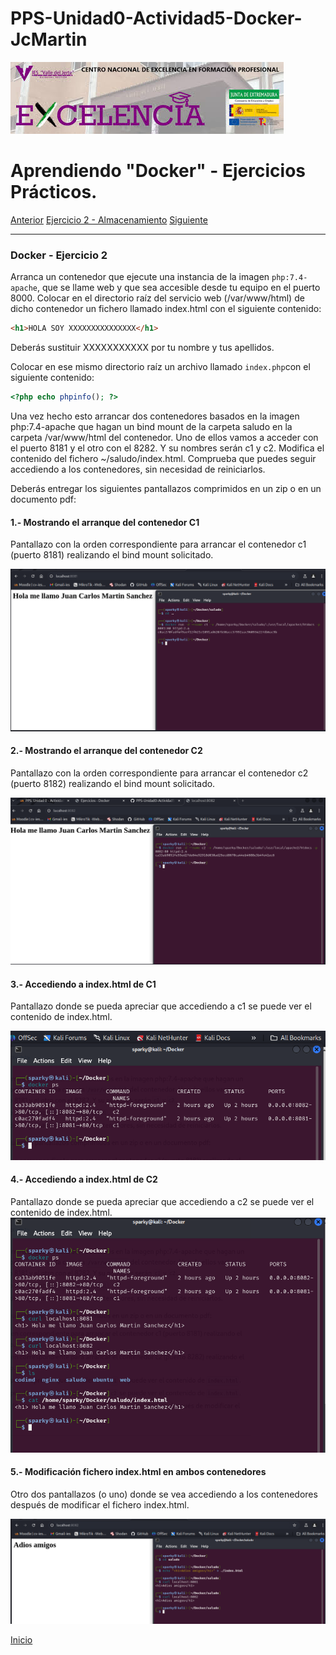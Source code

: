 # PPS-Unidad0-Actividad5-Docker-JcMartin

![logotipo IES Valle del Jerte](../imagenes/excelencia.jpeg)

Aprendiendo "Docker" - Ejercicios Prácticos.
======

[Anterior](./Ejercicio1.md)
[Ejercicio 2 - Almacenamiento](#Docker---Ejercicio-2)
[Siguiente](./Ejercicio3.md)


--- 


### Docker - Ejercicio 2

Arranca un contenedor que ejecute una instancia de la imagen ```php:7.4-apache```, que se llame web y que sea accesible desde tu equipo en el puerto 8000.
Colocar en el directorio raíz del servicio web (/var/www/html) de dicho contenedor un fichero llamado index.html con el siguiente contenido:

```html
<h1>HOLA SOY XXXXXXXXXXXXXXX</h1>
```

Deberás sustituir XXXXXXXXXXX por tu nombre y tus apellidos.

Colocar en ese mismo directorio raíz un archivo llamado ```index.php```con el siguiente contenido:

```php
<?php echo phpinfo(); ?>
```
Una vez hecho esto arrancar dos contenedores basados en la imagen php:7.4-apache que hagan un bind mount de la carpeta saludo
en la carpeta /var/www/html del contenedor.
Uno de ellos vamos a acceder con el puerto 8181 y el otro con el 8282.
Y su nombres serán c1 y c2.
Modifica el contenido del fichero ~/saludo/index.html.
Comprueba que puedes seguir accediendo a los contenedores, sin necesidad de reiniciarlos.

Deberás entregar los siguientes pantallazos comprimidos en un zip o en un documento pdf:


#### 1.- Mostrando el arranque del contenedor C1

Pantallazo con la orden correspondiente para arrancar el contenedor c1 (puerto 8181) realizando el bind mount solicitado.

![Pantallazo ejercicio 1](../imagenes/Docker2-web1.png)

#### 2.- Mostrando el arranque del contenedor C2

Pantallazo con la orden correspondiente para arrancar el contenedor c2 (puerto 8182) realizando el bind mount solicitado.

![Pantallazo ejercicio 2](../imagenes/Docker2-web2.png)


#### 3.- Accediendo a index.html de C1

Pantallazo donde se pueda apreciar que accediendo a c1 se puede ver el contenido de index.html.

![Pantallazo ejercico 3](../imagenes/Docker2-web3.png)


#### 4.- Accediendo a index.html de C2

Pantallazo donde se pueda apreciar que accediendo a c2 se puede ver el contenido de index.html.
![Pantallazo ejercicio 4](../imagenes/Docker2-web4.png)

#### 5.- Modificación fichero index.html en ambos contenedores

Otro dos pantallazos (o uno) donde se vea accediendo a los contenedores después de modificar el fichero index.html.

![Pantallazo ejercicio 5](../imagenes/Docker2-web5.png)


[Inicio](#Docker---Ejercicio-2)
